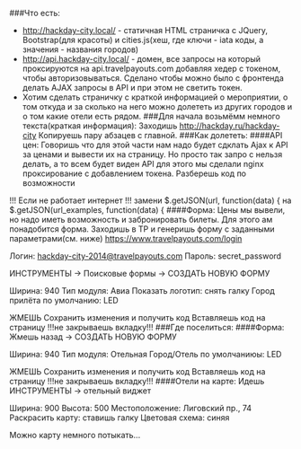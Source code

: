 ###Что есть:
- http://hackday-city.local/ - статичная HTML страничка c JQuery, Bootstrap(для красоты) и cities.js(хеш, где ключи - iata коды, а значения - названия городов)
- http://api.hackday-city.local/ - домен, все запросы на который проксируются на api.travelpayouts.com добавляя хедер с токеном, чтобы авторизовываться. Сделано чтобы можно было с фронтенда делать AJAX запросы в API и при этом не светить токен.
- Хотим сделать страничку с краткой информацией о мероприятии, о том откуда и за сколько на него можно долететь из других городов и о том какие отели есть рядом.
###Для начала возьмёмм немного текста(краткая информация):
Заходишь http://hackday.ru/hackday-city
Копируешь пару абзацев с главной.
###Как долететь:
####API цен:
Говоришь что для этой части нам надо будет сдклать Ajax к API за ценами и вывести их на страницу.
Но просто так запро с нельзя делать, а то всем будет виден API для этого мы сделали nginx проксирование с добавлением токена.
Разберешь код по возможности

!!! Если не работает интернет !!!
замени
$.getJSON(url, function(data) {
на
$.getJSON(url_examples, function(data) {
####Форма:
Цены мы вывели, но надо иметь возможность и забронировать билеты. Для этого ам понадобится форма.
Заходишь в TP и генеришь форму с заданными параметрами(см. ниже)
https://www.travelpayouts.com/login

Логин:  hackday-city-2014@travelpayouts.com
Пароль: secret_password

ИНСТРУМЕНТЫ -> Поисковые формы -> СОЗДАТЬ НОВУЮ ФОРМУ

Ширина: 940
Тип модуля: Авиа
Показать логотип: снять галку
Город прилёта по умолчанию: LED

ЖМЕШЬ Сохранить изменения и получить код
Вставляешь код на страницу
!!!не закрываешь вкладку!!!
###Где поселиться:
####Форма:
Жмешь назад -> СОЗДАТЬ НОВУЮ ФОРМУ

Ширина: 940
Тип модуля: Отельная
Город/Отель по умолчаниюы: LED

ЖМЕШЬ Сохранить изменения и получить код
Вставляешь код на страницу
!!!не закрываешь вкладку!!!
####Отели на карте:
Идешь
ИНСТРУМЕНТЫ -> отельный виджет

Ширина: 900
Высота: 500
Местоположение: Лиговский пр., 74 <!-- Выбираешь из автокомплита первый вариант -->
Раскрасить карту: ставишь галку
Цветовая схема: синяя

Можно карту немного потыкать...

